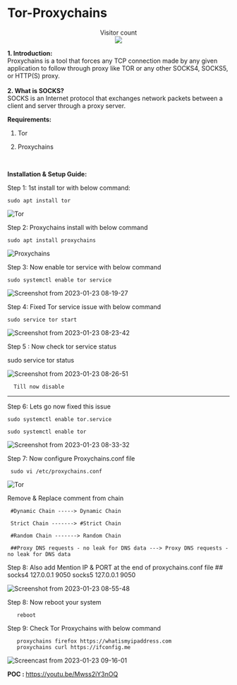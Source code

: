 # Tor-Proxychains


<p align="center"> 
  Visitor count<br>
  <img src="https://profile-counter.glitch.me/HackWithSumit/count.svg" />
</p>


<b>1. Introduction:</b>
<br>
Proxychains is a tool that forces any TCP connection made by any given application to follow through proxy like TOR or any other SOCKS4, SOCKS5, or HTTP(S) proxy.
<br>
<BR>
<B>2. What is SOCKS?</B>
<BR>
SOCKS is an Internet protocol that exchanges network packets between a client and server through a proxy server.

<b>Requirements:</b>
<br>
1. Tor

2. Proxychains
<br>

<b>Installation & Setup Guide:</b>
<br>
  
Step 1: 1st install tor with below command:
  
    sudo apt install tor
    
![Tor](https://user-images.githubusercontent.com/120317751/213859515-ef8c9107-b946-45fb-a75d-620ce06c14d1.gif)

Step 2: Proxychains install with below command

    sudo apt install proxychains   


![Proxychains](https://user-images.githubusercontent.com/120317751/213860469-a9916cd1-a6ae-4881-8328-0d8909049726.gif)

Step 3: Now enable tor service with below command

    sudo systemctl enable tor service
    

![Screenshot from 2023-01-23 08-19-27](https://user-images.githubusercontent.com/120317751/213958285-4a75656a-62e0-43cd-8b37-bbdef3999e26.png)


Step 4: Fixed Tor service issue with below command

    sudo service tor start
    
    
![Screenshot from 2023-01-23 08-23-42](https://user-images.githubusercontent.com/120317751/213958487-3530288c-fff4-45a3-bf31-a9bf81199314.png)

Step 5 : Now check tor service status

   sudo service tor status
   

![Screenshot from 2023-01-23 08-26-51](https://user-images.githubusercontent.com/120317751/213958784-84797fd3-3cfd-4e21-94c7-3decff07a3e2.png)


      Till now disable
      
------------------------------------------------------------------------  

Step 6: Lets go now fixed this issue

    sudo systemctl enable tor.service
  
    sudo systemctl enable tor
    

![Screenshot from 2023-01-23 08-33-32](https://user-images.githubusercontent.com/120317751/213959258-46b5350e-b4e7-4a7a-9526-0e3b053e554d.png)

Step 7: Now configure Proxychains.conf file

     sudo vi /etc/proxychains.conf
  
  
![Tor](https://user-images.githubusercontent.com/120317751/213960159-e0e265a5-670c-41bd-bdb6-750601bd9551.gif)
  
  
Remove & Replace comment from chain
  
     #Dynamic Chain -----> Dynamic Chain
  
     Strict Chain -------> #Strict Chain
  
     #Random Chain -------> Random Chain 
  
     ##Proxy DNS requests - no leak for DNS data ---> Proxy DNS requests - no leak for DNS data
  
Step 8: Also add Mention IP & PORT at the end of proxychains.conf file
      ## socks4  127.0.0.1 9050
      socks5  127.0.0.1 9050
  
  
  
![Screenshot from 2023-01-23 08-55-48](https://user-images.githubusercontent.com/120317751/213961008-c6814422-bdfa-4662-a0df-9d6fd2bd7fa3.png)


Step 8: Now reboot your system

       reboot
   
   
Step 9: Check Tor Proxychains with below command

       proxychains firefox https://whatismyipaddress.com
       proxychains curl https://ifconfig.me
   
   
   
![Screencast from 2023-01-23 09-16-01](https://user-images.githubusercontent.com/120317751/213963120-9d7e6406-fcaf-4de7-a30e-6c380f704d4b.gif)


<b> POC : </B> https://youtu.be/Mwss2iY3nOQ   
   
   
   
   
   

    










